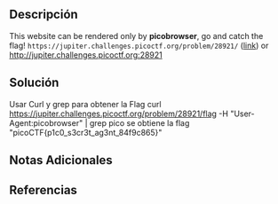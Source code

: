 ## Descripción 
This website can be rendered only by **picobrowser**, go and catch the flag! `https://jupiter.challenges.picoctf.org/problem/28921/` ([link](https://jupiter.challenges.picoctf.org/problem/28921/)) or http://jupiter.challenges.picoctf.org:28921
## Solución
Usar Curl y grep para obtener la Flag
curl https://jupiter.challenges.picoctf.org/problem/28921/flag -H "User-Agent:picobrowser" | grep pico
se obtiene la flag "picoCTF{p1c0_s3cr3t_ag3nt_84f9c865}"
## Notas Adicionales 
## Referencias